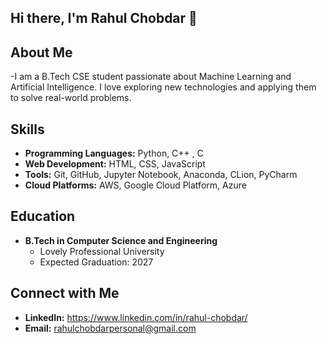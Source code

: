 
<!--
**RahulChobdar/RahulChobdar** is a ✨ _special_ ✨ repository because its `README.md` (this file) appears on your GitHub profile.

Here are some ideas to get you started:

- 🔭 I’m currently working on ...
- 🌱 I’m currently learning ...
- 👯 I’m looking to collaborate on ...
- 🤔 I’m looking for help with ...
- 💬 Ask me about ...
- 📫 How to reach me: ...
- 😄 Pronouns: ...
- ⚡ Fun fact: ...
-->
## Hi there, I'm Rahul Chobdar 👋

## About Me
-I am a B.Tech CSE student passionate about Machine Learning and Artificial Intelligence.
I love exploring new technologies and applying them to solve real-world problems.

## Skills
- **Programming Languages:** Python, C++ , C
- **Web Development:** HTML, CSS, JavaScript
- **Tools:** Git, GitHub, Jupyter Notebook, Anaconda, CLion, PyCharm
- **Cloud Platforms:** AWS, Google Cloud Platform, Azure

## Education
- **B.Tech in Computer Science and Engineering**
  - Lovely Professional University
  - Expected Graduation: 2027

## Connect with Me
- **LinkedIn:** https://www.linkedin.com/in/rahul-chobdar/
- **Email:** rahulchobdarpersonal@gmail.com

